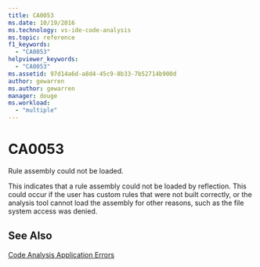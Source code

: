 ```yaml
---
title: CA0053
ms.date: 10/19/2016
ms.technology: vs-ide-code-analysis
ms.topic: reference
f1_keywords:
  - "CA0053"
helpviewer_keywords:
  - "CA0053"
ms.assetid: 97d14a6d-a8d4-45c9-8b33-7b52714b900d
author: gewarren
ms.author: gewarren
manager: douge
ms.workload:
  - "multiple"
---
```

# CA0053
Rule assembly could not be loaded.

 This indicates that a rule assembly could not be loaded by reflection. This could occur if the user has custom rules that were not built correctly, or the analysis tool cannot load the assembly for other reasons, such as the file system access was denied.

## See Also
 [Code Analysis Application Errors](../code-quality/code-analysis-application-errors.md)

